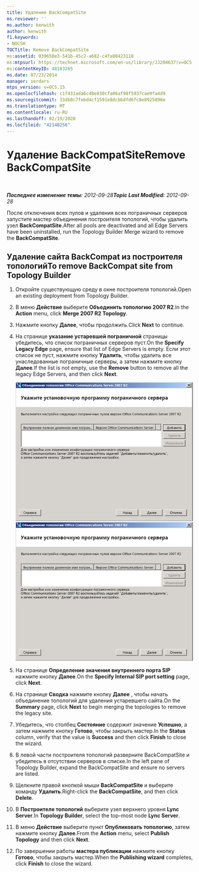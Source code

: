 ```yaml
---
title: Удаление BackCompatSite
ms.reviewer: ''
ms.author: kenwith
author: kenwith
f1.keywords:
- NOCSH
TOCTitle: Remove BackCompatSite
ms:assetid: 039650e3-541b-45c2-a682-c4fa08423118
ms:mtpsurl: https://technet.microsoft.com/en-us/library/JJ204637(v=OCS.15)
ms:contentKeyID: 48183265
ms.date: 07/23/2014
manager: serdars
mtps_version: v=OCS.15
ms.openlocfilehash: c1f431ada6c48e830cfa06af98f5937cae9fa4d9
ms.sourcegitcommit: 33db8c7febd4cf1591e8dcbbdfd6fc8e8925896e
ms.translationtype: MT
ms.contentlocale: ru-RU
ms.lasthandoff: 02/19/2020
ms.locfileid: "42148256"
---
```

<div data-xmlns="http://www.w3.org/1999/xhtml">

<div class="topic" data-xmlns="http://www.w3.org/1999/xhtml" data-msxsl="urn:schemas-microsoft-com:xslt" data-cs="http://msdn.microsoft.com/">

<div data-asp="https://msdn2.microsoft.com/asp">

# <a name="remove-backcompatsite"></a><span data-ttu-id="2cab6-102">Удаление BackCompatSite</span><span class="sxs-lookup"><span data-stu-id="2cab6-102">Remove BackCompatSite</span></span>

</div>

<div id="mainSection">

<div id="mainBody">

<span> </span>

<span data-ttu-id="2cab6-103">_**Последнее изменение темы:** 2012-09-28_</span><span class="sxs-lookup"><span data-stu-id="2cab6-103">_**Topic Last Modified:** 2012-09-28_</span></span>

<span data-ttu-id="2cab6-104">После отключения всех пулов и удаления всех пограничных серверов запустите мастер объединения построителя топологий, чтобы удалить узел **BackCompatSite**.</span><span class="sxs-lookup"><span data-stu-id="2cab6-104">After all pools are deactivated and all Edge Servers have been uninstalled, run the Topology Builder Merge wizard to remove the **BackCompatSite**.</span></span>

<div>

## <a name="to-remove-backcompat-site-from-topology-builder"></a><span data-ttu-id="2cab6-105">Удаление сайта BackCompat из построителя топологий</span><span class="sxs-lookup"><span data-stu-id="2cab6-105">To remove BackCompat site from Topology Builder</span></span>

1.  <span data-ttu-id="2cab6-106">Откройте существующую среду в окне построителя топологий.</span><span class="sxs-lookup"><span data-stu-id="2cab6-106">Open an existing deployment from Topology Builder.</span></span>

2.  <span data-ttu-id="2cab6-107">В меню **Действие** выберите **Объединить топологию 2007 R2**.</span><span class="sxs-lookup"><span data-stu-id="2cab6-107">In the **Action** menu, click **Merge 2007 R2 Topology**.</span></span>

3.  <span data-ttu-id="2cab6-108">Нажмите кнопку **Далее**, чтобы продолжить.</span><span class="sxs-lookup"><span data-stu-id="2cab6-108">Click **Next** to continue.</span></span>

4.  <span data-ttu-id="2cab6-109">На странице **указание устаревшей пограничной** страницы убедитесь, что список пограничных серверов пуст.</span><span class="sxs-lookup"><span data-stu-id="2cab6-109">On the **Specify Legacy Edge** page, ensure that list of Edge Servers is empty.</span></span> <span data-ttu-id="2cab6-110">Если этот список не пуст, нажмите кнопку **Удалить**, чтобы удалить все унаследованные пограничные серверы, а затем нажмите кнопку **Далее**.</span><span class="sxs-lookup"><span data-stu-id="2cab6-110">If the list is not empty, use the **Remove** button to remove all the legacy Edge Servers, and then click **Next**.</span></span>
    
    <span data-ttu-id="2cab6-111">![Мастер создания топологии слиянием, задать страницу настройки пограничного сервера](images/JJ204637.fb35a59a-711e-4259-b177-7311df1fed3c(OCS.15).jpg "Мастер создания топологии слиянием, задать страницу настройки пограничного сервера")</span><span class="sxs-lookup"><span data-stu-id="2cab6-111">![Merge Topology Wizard, Specify Edge Setup page](images/JJ204637.fb35a59a-711e-4259-b177-7311df1fed3c(OCS.15).jpg "Merge Topology Wizard, Specify Edge Setup page")</span></span>  

5.  <span data-ttu-id="2cab6-112">На странице **Определение значения внутреннего порта SIP** нажмите кнопку **Далее**.</span><span class="sxs-lookup"><span data-stu-id="2cab6-112">On the **Specify Internal SIP port setting** page, click **Next**.</span></span>

6.  <span data-ttu-id="2cab6-113">На странице **Сводка** нажмите кнопку **Далее** , чтобы начать объединение топологий для удаления устаревшего сайта.</span><span class="sxs-lookup"><span data-stu-id="2cab6-113">On the **Summary** page, click **Next** to begin merging the topologies to remove the legacy site.</span></span>

7.  <span data-ttu-id="2cab6-114">Убедитесь, что столбец **Состояние** содержит значение **Успешно**, а затем нажмите кнопку **Готово**, чтобы закрыть мастер.</span><span class="sxs-lookup"><span data-stu-id="2cab6-114">In the **Status** column, verify that the value is **Success** and then click **Finish** to close the wizard.</span></span>

8.  <span data-ttu-id="2cab6-115">В левой части построителя топологий разверните BackCompatSite и убедитесь в отсутствии серверов в списке.</span><span class="sxs-lookup"><span data-stu-id="2cab6-115">In the left pane of Topology Builder, expand the BackCompatSite and ensure no servers are listed.</span></span>

9.  <span data-ttu-id="2cab6-116">Щелкните правой кнопкой мыши **BackCompatSite** и выберите команду **Удалить**.</span><span class="sxs-lookup"><span data-stu-id="2cab6-116">Right-click the **BackCompatSite**, and then click **Delete**.</span></span>

10. <span data-ttu-id="2cab6-117">В **Построителе топологий** выберите узел верхнего уровня **Lync Server**.</span><span class="sxs-lookup"><span data-stu-id="2cab6-117">In **Topology Builder**, select the top-most node **Lync Server**.</span></span>

11. <span data-ttu-id="2cab6-118">В меню **Действие** выберите пункт **Опубликовать топологию**, затем нажмите кнопку **Далее**.</span><span class="sxs-lookup"><span data-stu-id="2cab6-118">From the **Action** menu, select **Publish Topology** and then click **Next**.</span></span>

12. <span data-ttu-id="2cab6-119">По завершении работы **мастера публикации** нажмите кнопку **Готово**, чтобы закрыть мастер.</span><span class="sxs-lookup"><span data-stu-id="2cab6-119">When the **Publishing wizard** completes, click **Finish** to close the wizard.</span></span>

</div>

</div>

<span> </span>

</div>

</div>

</div>

